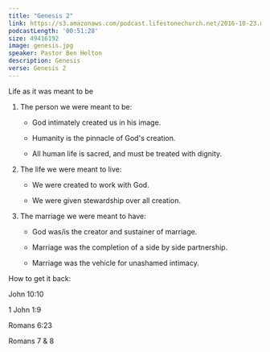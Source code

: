 ```yaml
---
title: "Genesis 2"
link: https://s3.amazonaws.com/podcast.lifestonechurch.net/2016-10-23.mp3
podcastLength: '00:51:28'
size: 49416192
image: genesis.jpg
speaker: Pastor Ben Helton
description: Genesis
verse: Genesis 2
---
```


Life as it was meant to be

1. The person we were meant to be:

   - God intimately created us in his image.

   - Humanity is the pinnacle of God's creation.

   - All human life is sacred, and must be treated with dignity.

2. The life we were meant to live:

   - We were created to work with God.

   - We were given stewardship over all creation.

3. The marriage we were meant to have:

   - God was/is the creator and sustainer of marriage.

   - Marriage was the completion of a side by side partnership.

   - Marriage was the vehicle for unashamed intimacy.

How to get it back:

John 10:10

1 John 1:9

Romans 6:23

Romans 7 & 8
